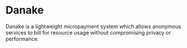# Danake

Danake is a lightweight micropayment system which allows anonymous
services to bill for resource usage without compromising privacy
or performance.

